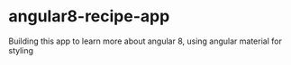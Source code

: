 # angular8-recipe-app
Building this app to learn more about angular 8, using angular material for styling
